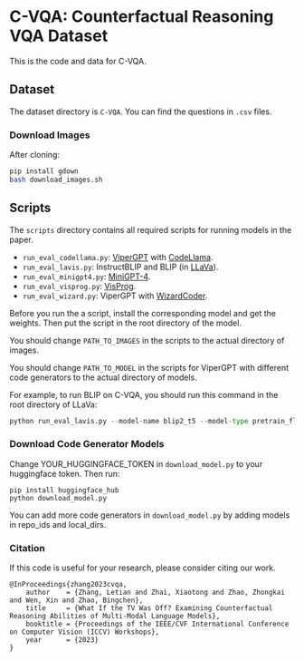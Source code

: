 # C-VQA: Counterfactual Reasoning VQA Dataset

This is the code and data for C-VQA.

## Dataset

The dataset directory is `C-VQA`. You can find the questions in `.csv` files. 


### Download Images

After cloning:

```bash
pip install gdown
bash download_images.sh
```

## Scripts

The `scripts` directory contains all required scripts for running models in the paper. 
- `run_eval_codellama.py`: [ViperGPT](https://github.com/cvlab-columbia/viper) with [CodeLlama](https://github.com/facebookresearch/codellama).
- `run_eval_lavis.py`:  InstructBLIP and BLIP (in [LLaVa](https://github.com/haotian-liu/LLaVA)).
- `run_eval_minigpt4.py`: [MiniGPT-4](https://github.com/Vision-CAIR/MiniGPT-4).
- `run_eval_visprog.py`: [VisProg](https://github.com/allenai/visprog).
- `run_eval_wizard.py`: ViperGPT with [WizardCoder](https://github.com/nlpxucan/WizardLM/tree/main/WizardCoder).

Before you run the a script, install the corresponding model and get the weights. Then put the script in the root directory of the model.

You should change `PATH_TO_IMAGES` in the scripts to the actual directory of images.

You should change `PATH_TO_MODEL` in the scripts for ViperGPT with different code generators to the actual directory of models.

For example, to run BLIP on C-VQA, you should run this command in the root directory of LLaVa:

```python
python run_eval_lavis.py --model-name blip2_t5 --model-type pretrain_flant5xxl --query PATH_TO_CSV_FILE
```

### Download Code Generator Models

Change YOUR_HUGGINGFACE_TOKEN in `download_model.py` to your huggingface token. Then run:

```
pip install huggingface_hub
python download_model.py
```

You can add more code generators in `download_model.py` by adding models in repo_ids and local_dirs.


### Citation

If this code is useful for your research, please consider citing our work.

```
@InProceedings{zhang2023cvqa,
    author    = {Zhang, Letian and Zhai, Xiaotong and Zhao, Zhongkai and Wen, Xin and Zhao, Bingchen},
    title     = {What If the TV Was Off? Examining Counterfactual Reasoning Abilities of Multi-Modal Language Models},
    booktitle = {Proceedings of the IEEE/CVF International Conference on Computer Vision (ICCV) Workshops},
    year      = {2023}
}
```
